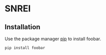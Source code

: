# SNREI

## Installation

Use the package manager [pip](https://pip.pypa.io/en/stable/) to install foobar.

```bash
pip install foobar